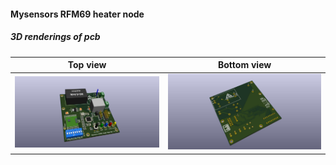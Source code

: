 #### Mysensors RFM69 heater node


##### 3D renderings of pcb

Top view | Bottom view
------------ | -------------
![Alt text](3d/heater_node_top.jpg?raw=true "top view") | ![Alt text](3d/heater_node_bottom.jpg?raw=true "bottom view")
